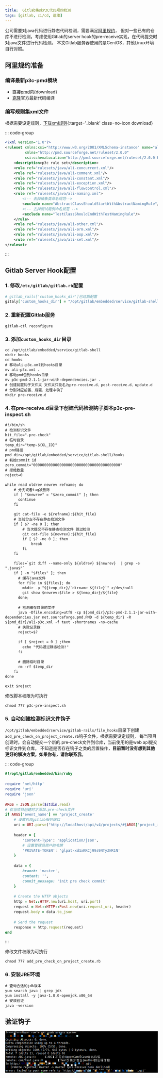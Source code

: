 ```yaml
---
title:  Gitlab集成P3C代码规约检测
tags: [gitlab, ci/cd, 运维]
---
```


公司需要对java代码进行静态代码检测，需要满足[阿里规约](https://github.com/alibaba/p3c)，
但对一些已有的仓库不进行检测，考虑使用Gitlab的server hook的pre-receive实现，在代码提交时对java文件进行代码检测。
本文Gitlab服务器使用的是CentOS，其他Linux环境自行对照。

## 阿里规约准备

### 编译最新p3c-pmd模块
- 直接[pmd包](/assets/2022/01-20/p3c-pmd-2.1.1-jar-with-dependencies.jar){download}
- [克隆](https://github.com/alibaba/p3c)官方最新代码编译

### 编写规则集xml文件

根据需要设定规则，[下载xml规则](/assets/2022/01-20/ali-p3c.xml){:target='_blank' class=no-icon download}

::: code-group
```xml [ali-p3c.xml]
<?xml version="1.0"?>
<ruleset xmlns:xsi="http://www.w3.org/2001/XMLSchema-instance" name="alibaba-pmd"
         xmlns="http://pmd.sourceforge.net/ruleset/2.0.0"
         xsi:schemaLocation="http://pmd.sourceforge.net/ruleset/2.0.0 http://pmd.sourceforge.net/ruleset_2_0_0.xsd">
    <description>p3c rule set</description>
    <rule ref="rulesets/java/ali-concurrent.xml"/>
    <rule ref="rulesets/java/ali-comment.xml"/>
    <rule ref="rulesets/java/ali-constant.xml"/>
    <rule ref="rulesets/java/ali-exception.xml"/>
    <rule ref="rulesets/java/ali-flowcontrol.xml"/>
    <rule ref="rulesets/java/ali-naming.xml">
        <!-- 去掉抽象类命名规范-->
        <exclude name="AbstractClassShouldStartWithAbstractNamingRule"/>
        <!-- 去掉测试用例命名规范 -->
        <exclude name="TestClassShouldEndWithTestNamingRule"/>
    </rule>
    <rule ref="rulesets/java/ali-other.xml"/>
    <rule ref="rulesets/java/ali-orm.xml"/>
    <rule ref="rulesets/java/ali-oop.xml"/>
    <rule ref="rulesets/java/ali-set.xml"/>
</ruleset>
```
:::

## Gitlab Server Hook配置

### 1. 修改`/etc/gitlab/gitlab.rb`配置
```ruby
# gitlab_rails['custom_hooks_dir']已过期配置
gitaly['custom_hooks_dir'] = "/opt/gitlab/embedded/service/gitlab-shell/hooks"
```

### 2. 重新配置Gitlab服务
```shell
gitlab-ctl reconfigure
```

### 3. 添加`custom_hooks_dir`目录
```shell
cd /opt/gitlab/embedded/service/gitlab-shell
mkdir hooks
cd hooks
# 移动ali-p3c.xml到hooks目录
mv ali-p3c.xml .
# 移动pmd包到hooks目录
mv p3c-pmd-2.1.1-jar-with-dependencies.jar .
# 创建前置钩子文件夹 文件夹只能名为pre-receive.d、post-receive.d、update.d
# 分别对应前置、后置、处理中钩子
mkdir pre-receive.d
```

### 4. 在pre-receive.d目录下创建代码检测钩子脚本p3c-pre-inspect.sh

```shell
#!/bin/sh
# 检测标识文件
hit_file=".pre-check"
# 临时目录
temp_dir="temp-${GL_ID}"
# pmd路径
pmd_dir=/opt/gitlab/embedded/service/gitlab-shell/hooks
# 初始commit id
zero_commit="0000000000000000000000000000000000000000"
# 拒绝数量
reject=0

while read oldrev newrev refname; do
    # 分支或者tag被删除
    if [ "$newrev" = "$zero_commit" ]; then
      continue
    fi

    git cat-file -e ${refname}:${hit_file}
    # 当前分支不存在静态检测文件
    if [ $? -ne 0 ]; then
        # 当次提交不存在静态检测文件 跳过检测
        git cat-file ${newrev}:${hit_file}
        if [ $? -ne 0 ]; then
            break
        fi
    fi

    files=`git diff --name-only ${oldrev} ${newrev}  | grep -e ".java$"`
    if [ -n "$files" ]; then
      # 缓存java文件
      for file in ${files}; do
        mkdir -p "${temp_dir}/`dirname ${file}`" >/dev/null
        git show $newrev:$file > ${temp_dir}/${file}
      done;

      # 检测缓存目录的文件
      java -Dfile.encoding=utf8 -cp ${pmd_dir}/p3c-pmd-2.1.1-jar-with-dependencies.jar net.sourceforge.pmd.PMD -d ${temp_dir} -R ${pmd_dir}/ali-p3c.xml -f text -shortnames -no-cache
      # 失败记录数
      reject=$?

      if [ $reject = 0 ] ;then
        echo "代码通过静态检测!"
      fi

      # 删除临时目录
      rm -rf $temp_dir
    fi
done

exit $reject
```

修改脚本权限为可执行
```shell
chmod 777 p3c-pre-inspect.sh
```
   
### 5. 自动创建检测标识文件钩子
`/opt/gitlab/embedded/service/gitlab-rails/file_hooks`目录下创建`add_pre_check_on_project_create.rb`钩子文件，根据需要设定规则，
每当项目创建时，会自动提交一个新的.pre-check文件到仓库，当前使用的是web api提交标识文件到仓库，
不知道是否存在钩子之类的后置操作，**目前暂时没有想到其他更好的解决方案，如果你有，请你联系我**。

::: code-group
```ruby [add_pre_check_on_project_create.rb]
#!/opt/gitlab/embedded/bin/ruby

require 'net/http'
require 'uri'
require 'json'

ARGS = JSON.parse($stdin.read)
# 仅当项目创建时才添加.pre-check文件
if ARGS['event_name'] == 'project_create'
    # 设置对应gitlab服务端口
    uri = URI.parse("http://localhost/api/v4/projects/#{ARGS['project_id']}/repository/files/#{URI::encode('.pre-check')}")
    
    header = {
        'Content-Type': 'application/json',
        # 设置管理员用户的令牌
        'PRIVATE-TOKEN': 'glpat-xd1xKRCj99s9NTyZNR1N'
    }
    
    data = {
        branch: 'master',
        content: '',
        commit_message: 'init pre check commit'
    }
    
    # Create the HTTP objects
    http = Net::HTTP.new(uri.host, uri.port)
    request = Net::HTTP::Post.new(uri.request_uri, header)
    request.body = data.to_json
    
    # Send the request
    response = http.request(request)
end
```

:::

修改文件权限为可执行
```shell
chmod 777 add_pre_check_on_project_create.rb
```

### 6. 安装JRE环境
```shell
# 查询合适的jdk版本
yum search java | grep jdk
yum install -y java-1.8.0-openjdk.x86_64
# 安装验证
java -version
```

## 验证钩子

![图片][1]

[1]: /assets/2022/01-20/hook.png
[2]: /assets/2022/01-20/add_pre_check_on_project_create.rb
